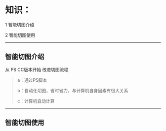 # 知识：

1 智能切图介绍

2 智能切图使用

---

## 智能切图介绍

从 PS CC版本开始 改进切图流程

> a：通过PS脚本
>
> b：自动化切图，省时省力，与计算机自身因素有很大关系
>
> c：计算机自动计算

---

## 智能切图使用



